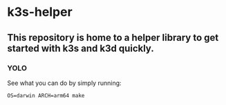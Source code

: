 # k3s-helper

## This repository is home to a helper library to get started with k3s and k3d quickly.


### YOLO
See what you can do by simply running:

```
OS=darwin ARCH=arm64 make
```
